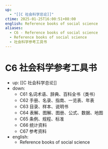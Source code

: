 ```yaml
---
up:
  - "[[C 社会科学总论]]"
ctime: 2025-01-25T16:00:51+08:00
english: Reference books of social science
aliases:
  - C6 - Reference books of social science
  - Reference books of social science
  - 社会科学参考工具书
---
```


# C6 社会科学参考工具书

- up: [[C 社会科学总论]]
- down:
	- C61 名词术语、辞典、百科全书（类书）
	- C62 手册、名录、指南、一览表、年表
	- C63 目录、样本、说明书
	- C64 表解、图解、图册、公式、数据、地图
	- C65 条例、规程、标准
	- C66 统计资料
	- C67 参考资料
- english:
	- Reference books of social science
